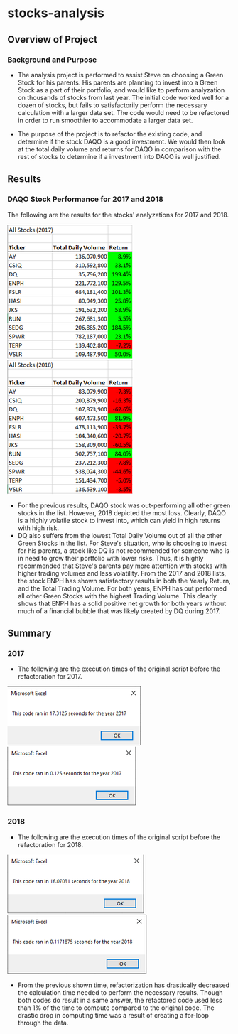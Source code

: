 # stocks-analysis

## Overview of Project

### Background and Purpose
* The analysis project is performed to assist Steve on choosing a Green Stock for his parents. His parents are planning to invest into a Green Stock as a part of their portfolio, and would like to perform analyzation on thousands of stocks from last year. The initial code worked well for a dozen of stocks, but fails to satisfactorily perform the necessary calculation with a larger data set. The code would need to be refactored in order to run smoothier to accommodate a larger data set. 

* The purpose of the project is to refactor the existing code, and determine if the stock DAQO is a good investment. We would then look at the total daily volume and returns for DAQO in comparison with the rest of stocks to determine if a investment into DAQO is well justified. 

## Results

### DAQO Stock Performance for 2017 and 2018

The following are the results for the stocks' analyzations for 2017 and 2018.

![2017_results](Resources/2017_results.png)
![2018_results](Resources/2018_results.png)

* For the previous results, DAQO stock was out-performing all other green stocks in the list. However, 2018 depicted the most loss. Clearly, DAQO is a highly volatile stock to invest into, which can yield in high returns with high risk.
* DQ also suffers from the lowest Total Daily Volume out of all the other Green Stocks in the list. For Steve's situation, who is choosing to invest for his parents, a stock like DQ is not recommended for someone who is in need to grow their portfolio with lower risks. Thus, it is highly recommended that Steve's parents pay more attention with stocks with higher trading volumes and less volatility. From the 2017 and 2018 lists, the stock ENPH has shown satisfactory results in both the Yearly Return, and the Total Trading Volume. For both years, ENPH has out performed all other Green Stocks with the highest Trading Volume. This clearly shows that ENPH has a solid positive net growth for both years without much of a financial bubble that was likely created by DQ during 2017. 

## Summary 

### 2017
* The following are the execution times of the original script before the refactoration for 2017. 


![2017_Original](Resources/2017_Original.png)
![VBA_Challenge_2017](Resources/VBA_Challenge_2017.png)

### 2018
* The following are the execution times of the original script before the refactoration for 2018. 

![2018_Original](Resources/2018_Original.png)
![VBA_Challenge_2018](Resources/VBA_Challenge_2018.png)

* From the previous shown time, refactorization has drastically decreased the calculation time needed to perform the necessary results. Though both codes do result in a same answer, the refactored code used less than 1% of the time to compute compared to the original code. The drastic drop in computing time was a result of creating a for-loop through the data. 
